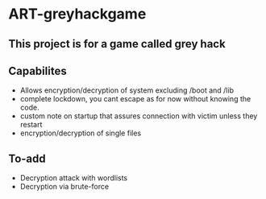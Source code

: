 # ART-greyhackgame
## This project is for a game called grey hack
## Capabilites
- Allows encryption/decryption of system excluding /boot and /lib
- complete lockdown, you cant escape as for now without knowing the code.
- custom note on startup that assures connection with victim unless they restart
- encryption/decryption of single files
## To-add
- Decryption attack with wordlists
- Decryption via brute-force
